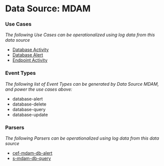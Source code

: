 Data Source: MDAM
=================

### Use Cases

_The following Use Cases can be operationalized using log data from this data source_

* [Database Activity](usecase_database_activity.md)
* [Database Alert](usecase_database_alert.md)
* [Endpoint Activity](usecase_endpoint_activity.md)


### Event Types

_The following list of Event Types can be generated by Data Source MDAM, and power the use cases above:_

- database-alert
- database-delete
- database-query
- database-update


### Parsers

_The following Parsers can be operationalized using log data from this data source_

* [cef-mdam-db-alert](parserContent_cef-mdam-db-alert.md)
* [s-mdam-db-query](parserContent_s-mdam-db-query.md)
